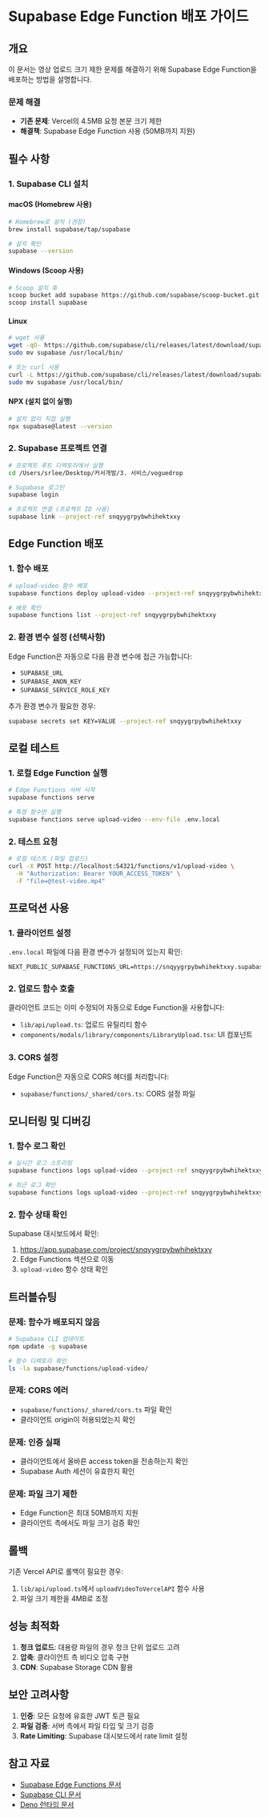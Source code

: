 # Supabase Edge Function 배포 가이드

## 개요
이 문서는 영상 업로드 크기 제한 문제를 해결하기 위해 Supabase Edge Function을 배포하는 방법을 설명합니다.

### 문제 해결
- **기존 문제**: Vercel의 4.5MB 요청 본문 크기 제한
- **해결책**: Supabase Edge Function 사용 (50MB까지 지원)

## 필수 사항

### 1. Supabase CLI 설치

#### macOS (Homebrew 사용)
```bash
# Homebrew로 설치 (권장)
brew install supabase/tap/supabase

# 설치 확인
supabase --version
```

#### Windows (Scoop 사용)
```bash
# Scoop 설치 후
scoop bucket add supabase https://github.com/supabase/scoop-bucket.git
scoop install supabase
```

#### Linux
```bash
# wget 사용
wget -qO- https://github.com/supabase/cli/releases/latest/download/supabase_linux_amd64.tar.gz | tar xvz
sudo mv supabase /usr/local/bin/

# 또는 curl 사용
curl -L https://github.com/supabase/cli/releases/latest/download/supabase_linux_amd64.tar.gz | tar xvz
sudo mv supabase /usr/local/bin/
```

#### NPX (설치 없이 실행)
```bash
# 설치 없이 직접 실행
npx supabase@latest --version
```

### 2. Supabase 프로젝트 연결
```bash
# 프로젝트 루트 디렉토리에서 실행
cd /Users/srlee/Desktop/커서개발/3. 서비스/voguedrop

# Supabase 로그인
supabase login

# 프로젝트 연결 (프로젝트 ID 사용)
supabase link --project-ref snqyygrpybwhihektxxy
```

## Edge Function 배포

### 1. 함수 배포
```bash
# upload-video 함수 배포
supabase functions deploy upload-video --project-ref snqyygrpybwhihektxxy

# 배포 확인
supabase functions list --project-ref snqyygrpybwhihektxxy
```

### 2. 환경 변수 설정 (선택사항)
Edge Function은 자동으로 다음 환경 변수에 접근 가능합니다:
- `SUPABASE_URL`
- `SUPABASE_ANON_KEY`
- `SUPABASE_SERVICE_ROLE_KEY`

추가 환경 변수가 필요한 경우:
```bash
supabase secrets set KEY=VALUE --project-ref snqyygrpybwhihektxxy
```

## 로컬 테스트

### 1. 로컬 Edge Function 실행
```bash
# Edge Functions 서버 시작
supabase functions serve

# 특정 함수만 실행
supabase functions serve upload-video --env-file .env.local
```

### 2. 테스트 요청
```bash
# 로컬 테스트 (파일 업로드)
curl -X POST http://localhost:54321/functions/v1/upload-video \
  -H "Authorization: Bearer YOUR_ACCESS_TOKEN" \
  -F "file=@test-video.mp4"
```

## 프로덕션 사용

### 1. 클라이언트 설정
`.env.local` 파일에 다음 환경 변수가 설정되어 있는지 확인:
```env
NEXT_PUBLIC_SUPABASE_FUNCTIONS_URL=https://snqyygrpybwhihektxxy.supabase.co/functions/v1
```

### 2. 업로드 함수 호출
클라이언트 코드는 이미 수정되어 자동으로 Edge Function을 사용합니다:
- `lib/api/upload.ts`: 업로드 유틸리티 함수
- `components/modals/library/components/LibraryUpload.tsx`: UI 컴포넌트

### 3. CORS 설정
Edge Function은 자동으로 CORS 헤더를 처리합니다:
- `supabase/functions/_shared/cors.ts`: CORS 설정 파일

## 모니터링 및 디버깅

### 1. 함수 로그 확인
```bash
# 실시간 로그 스트리밍
supabase functions logs upload-video --project-ref snqyygrpybwhihektxxy

# 최근 로그 확인
supabase functions logs upload-video --project-ref snqyygrpybwhihektxxy --tail 100
```

### 2. 함수 상태 확인
Supabase 대시보드에서 확인:
1. https://app.supabase.com/project/snqyygrpybwhihektxxy
2. Edge Functions 섹션으로 이동
3. `upload-video` 함수 상태 확인

## 트러블슈팅

### 문제: 함수가 배포되지 않음
```bash
# Supabase CLI 업데이트
npm update -g supabase

# 함수 디렉토리 확인
ls -la supabase/functions/upload-video/
```

### 문제: CORS 에러
- `supabase/functions/_shared/cors.ts` 파일 확인
- 클라이언트 origin이 허용되었는지 확인

### 문제: 인증 실패
- 클라이언트에서 올바른 access token을 전송하는지 확인
- Supabase Auth 세션이 유효한지 확인

### 문제: 파일 크기 제한
- Edge Function은 최대 50MB까지 지원
- 클라이언트 측에서도 파일 크기 검증 확인

## 롤백

기존 Vercel API로 롤백이 필요한 경우:
1. `lib/api/upload.ts`에서 `uploadVideoToVercelAPI` 함수 사용
2. 파일 크기 제한을 4MB로 조정

## 성능 최적화

1. **청크 업로드**: 대용량 파일의 경우 청크 단위 업로드 고려
2. **압축**: 클라이언트 측 비디오 압축 구현
3. **CDN**: Supabase Storage CDN 활용

## 보안 고려사항

1. **인증**: 모든 요청에 유효한 JWT 토큰 필요
2. **파일 검증**: 서버 측에서 파일 타입 및 크기 검증
3. **Rate Limiting**: Supabase 대시보드에서 rate limit 설정

## 참고 자료

- [Supabase Edge Functions 문서](https://supabase.com/docs/guides/functions)
- [Supabase CLI 문서](https://supabase.com/docs/guides/cli)
- [Deno 런타임 문서](https://deno.land/manual)